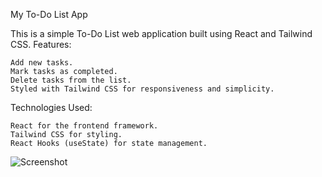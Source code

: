 My To-Do List App

This is a simple To-Do List web application built using React and Tailwind CSS.
Features:

    Add new tasks.
    Mark tasks as completed.
    Delete tasks from the list.
    Styled with Tailwind CSS for responsiveness and simplicity.

Technologies Used:

    React for the frontend framework.
    Tailwind CSS for styling.
    React Hooks (useState) for state management.

![Screenshot](screenshot/screen.png)
